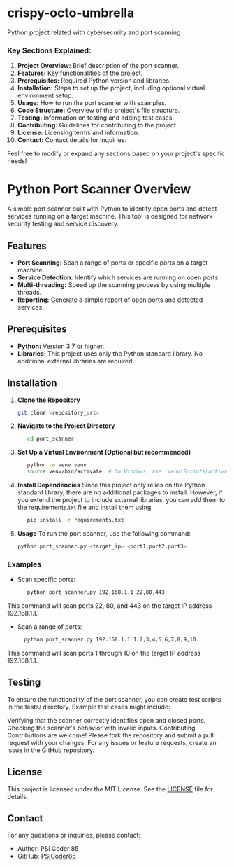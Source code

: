 # crispy-octo-umbrella
Python project related with cybersecurity and port scanning

### Key Sections Explained:

1. **Project Overview:** Brief description of the port scanner.
2. **Features:** Key functionalities of the project.
3. **Prerequisites:** Required Python version and libraries.
4. **Installation:** Steps to set up the project, including optional virtual environment setup.
5. **Usage:** How to run the port scanner with examples.
6. **Code Structure:** Overview of the project's file structure.
7. **Testing:** Information on testing and adding test cases.
8. **Contributing:** Guidelines for contributing to the project.
9. **License:** Licensing terms and information.
10. **Contact:** Contact details for inquiries.

Feel free to modify or expand any sections based on your project's specific needs!

# Python Port Scanner Overview

A simple port scanner built with Python to identify open ports and detect services running on a target machine. This tool is designed for network security testing and service discovery.

## Features

- **Port Scanning:** Scan a range of ports or specific ports on a target machine.
- **Service Detection:** Identify which services are running on open ports.
- **Multi-threading:** Speed up the scanning process by using multiple threads.
- **Reporting:** Generate a simple report of open ports and detected services.

## Prerequisites

- **Python:** Version 3.7 or higher.
- **Libraries:** This project uses only the Python standard library. No additional external libraries are required.

## Installation

1. **Clone the Repository**

   ```bash
   git clone <repository_url>

2. **Navigate to the Project Directory**
   
   ```bash
      cd port_scanner
   
4. **Set Up a Virtual Environment (Optional but recommended)**
   
   ```bash
      python -m venv venv
      source venv/bin/activate  # On Windows, use `venv\Scripts\activate`
   
5. **Install Dependencies**
Since this project only relies on the Python standard library, there are no additional packages to install. However, if you extend the project to include external libraries, you can add them to the requirements.txt file and install them using:

   ```bash
      pip install -r requirements.txt

6. **Usage**
To run the port scanner, use the following command:

   ```bash
   python port_scanner.py <target_ip> <port1,port2,port3>

  ### Examples
- Scan specific ports:
   ```bash
      python port_scanner.py 192.168.1.1 22,80,443

 This command will scan ports 22, 80, and 443 on the target IP address 192.168.1.1.

- Scan a range of ports:
   ```bash
     python port_scanner.py 192.168.1.1 1,2,3,4,5,6,7,8,9,10
   
This command will scan ports 1 through 10 on the target IP address 192.168.1.1.

## Testing
To ensure the functionality of the port scanner, you can create test scripts in the tests/ directory. Example test cases might include:

Verifying that the scanner correctly identifies open and closed ports.
Checking the scanner's behavior with invalid inputs.
Contributing
Contributions are welcome! Please fork the repository and submit a pull request with your changes. For any issues or feature requests, create an issue in the GitHub repository.

## License
This project is licensed under the MIT License. See the [LICENSE](https://github.com/psicoder85/crispy-octo-umbrella/license.md) file for details.

## Contact
For any questions or inquiries, please contact:

- Author: PSi Coder 85
- GitHub: [PSICoder85](https://github.com/psicoder85/)

